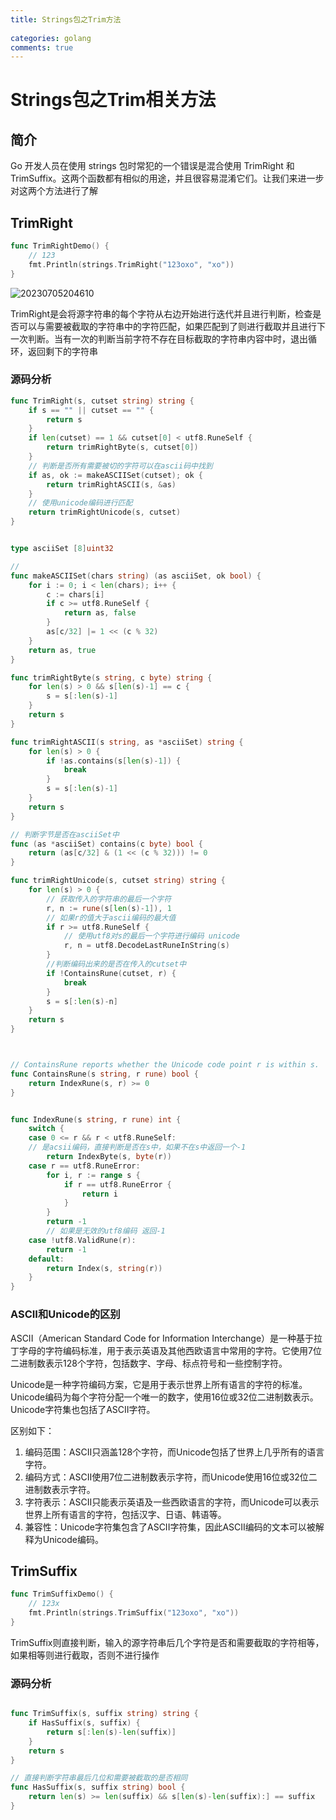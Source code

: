```yaml
---
title: Strings包之Trim方法
 
categories: golang
comments: true
---
```


# Strings包之Trim相关方法

## 简介
Go 开发人员在使用 strings 包时常犯的一个错误是混合使用 TrimRight 和 TrimSuffix。这两个函数都有相似的用途，并且很容易混淆它们。让我们来进一步对这两个方法进行了解
<!--more-->
## TrimRight

```go   
func TrimRightDemo() {
    // 123
    fmt.Println(strings.TrimRight("123oxo", "xo"))
}
```
![20230705204610](https://img.ethanleo.top/20230705204610.png)

TrimRight是会将源字符串的每个字符从右边开始进行迭代并且进行判断，检查是否可以与需要被截取的字符串中的字符匹配，如果匹配到了则进行截取并且进行下一次判断。当有一次的判断当前字符不存在目标截取的字符串内容中时，退出循环，返回剩下的字符串

### 源码分析
```go
func TrimRight(s, cutset string) string {
	if s == "" || cutset == "" {
		return s
	}
	if len(cutset) == 1 && cutset[0] < utf8.RuneSelf {
		return trimRightByte(s, cutset[0])
	}
    // 判断是否所有需要被切的字符可以在ascii码中找到
	if as, ok := makeASCIISet(cutset); ok {
		return trimRightASCII(s, &as)
	}
    // 使用unicode编码进行匹配
	return trimRightUnicode(s, cutset)
}


type asciiSet [8]uint32

// 
func makeASCIISet(chars string) (as asciiSet, ok bool) {
	for i := 0; i < len(chars); i++ {
		c := chars[i]
		if c >= utf8.RuneSelf {
			return as, false
		}
		as[c/32] |= 1 << (c % 32)
	}
	return as, true
}

func trimRightByte(s string, c byte) string {
	for len(s) > 0 && s[len(s)-1] == c {
		s = s[:len(s)-1]
	}
	return s
}

func trimRightASCII(s string, as *asciiSet) string {
	for len(s) > 0 {
		if !as.contains(s[len(s)-1]) {
			break
		}
		s = s[:len(s)-1]
	}
	return s
}

// 判断字节是否在asciiSet中
func (as *asciiSet) contains(c byte) bool {
	return (as[c/32] & (1 << (c % 32))) != 0
}

func trimRightUnicode(s, cutset string) string {
	for len(s) > 0 {
		// 获取传入的字符串的最后一个字符
		r, n := rune(s[len(s)-1]), 1
		// 如果r的值大于ascii编码的最大值
		if r >= utf8.RuneSelf {
			// 使用utf8对s的最后一个字符进行编码 unicode
			r, n = utf8.DecodeLastRuneInString(s)
		}
		//判断编码出来的是否在传入的cutset中
		if !ContainsRune(cutset, r) {
			break
		}
		s = s[:len(s)-n]
	}
	return s
}



// ContainsRune reports whether the Unicode code point r is within s.
func ContainsRune(s string, r rune) bool {
	return IndexRune(s, r) >= 0
}


func IndexRune(s string, r rune) int {
	switch {
	case 0 <= r && r < utf8.RuneSelf:
	// 是acsii编码，直接判断是否在s中，如果不在s中返回一个-1
		return IndexByte(s, byte(r))
	case r == utf8.RuneError:
		for i, r := range s {
			if r == utf8.RuneError {
				return i
			}
		}
		return -1
		// 如果是无效的utf8编码 返回-1
	case !utf8.ValidRune(r):
		return -1
	default:
		return Index(s, string(r))
	}
}


```
### ASCII和Unicode的区别
ASCII（American Standard Code for Information Interchange）是一种基于拉丁字母的字符编码标准，用于表示英语及其他西欧语言中常用的字符。它使用7位二进制数表示128个字符，包括数字、字母、标点符号和一些控制字符。

Unicode是一种字符编码方案，它是用于表示世界上所有语言的字符的标准。Unicode编码为每个字符分配一个唯一的数字，使用16位或32位二进制数表示。Unicode字符集也包括了ASCII字符。

区别如下：
1. 编码范围：ASCII只涵盖128个字符，而Unicode包括了世界上几乎所有的语言字符。
2. 编码方式：ASCII使用7位二进制数表示字符，而Unicode使用16位或32位二进制数表示字符。
3. 字符表示：ASCII只能表示英语及一些西欧语言的字符，而Unicode可以表示世界上所有语言的字符，包括汉字、日语、韩语等。
4. 兼容性：Unicode字符集包含了ASCII字符集，因此ASCII编码的文本可以被解释为Unicode编码。


## TrimSuffix
```go
func TrimSuffixDemo() {
    // 123x
	fmt.Println(strings.TrimSuffix("123oxo", "xo"))
}
```
TrimSuffix则直接判断，输入的源字符串后几个字符是否和需要截取的字符相等，如果相等则进行截取，否则不进行操作

### 源码分析

```go

func TrimSuffix(s, suffix string) string {
	if HasSuffix(s, suffix) {
		return s[:len(s)-len(suffix)]
	}
	return s
}

// 直接判断字符串最后几位和需要被截取的是否相同
func HasSuffix(s, suffix string) bool {
	return len(s) >= len(suffix) && s[len(s)-len(suffix):] == suffix
}

```